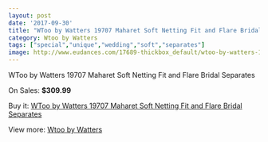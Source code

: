 ```yaml
---
layout: post
date: '2017-09-30'
title: "WToo by Watters 19707 Maharet Soft Netting Fit and Flare Bridal Separates"
category: Wtoo by Watters
tags: ["special","unique","wedding","soft","separates"]
image: http://www.eudances.com/17689-thickbox_default/wtoo-by-watters-19707-maharet-soft-netting-fit-and-flare-bridal-separates.jpg
---
```

WToo by Watters 19707 Maharet Soft Netting Fit and Flare Bridal Separates

On Sales: **$309.99**
<a href="https://www.eudances.com/en/wtoo-by-watters/5153-wtoo-by-watters-19707-maharet-soft-netting-fit-and-flare-bridal-separates.html"><amp-img layout="responsive" width="600" height="600" src="//www.eudances.com/17689-thickbox_default/wtoo-by-watters-19707-maharet-soft-netting-fit-and-flare-bridal-separates.jpg" alt="WToo by Watters 19707 Maharet Soft Netting Fit and Flare Bridal Separates 0" /></a>
<a href="https://www.eudances.com/en/wtoo-by-watters/5153-wtoo-by-watters-19707-maharet-soft-netting-fit-and-flare-bridal-separates.html"><amp-img layout="responsive" width="600" height="600" src="//www.eudances.com/17693-thickbox_default/wtoo-by-watters-19707-maharet-soft-netting-fit-and-flare-bridal-separates.jpg" alt="WToo by Watters 19707 Maharet Soft Netting Fit and Flare Bridal Separates 1" /></a>
<a href="https://www.eudances.com/en/wtoo-by-watters/5153-wtoo-by-watters-19707-maharet-soft-netting-fit-and-flare-bridal-separates.html"><amp-img layout="responsive" width="600" height="600" src="//www.eudances.com/17692-thickbox_default/wtoo-by-watters-19707-maharet-soft-netting-fit-and-flare-bridal-separates.jpg" alt="WToo by Watters 19707 Maharet Soft Netting Fit and Flare Bridal Separates 2" /></a>
<a href="https://www.eudances.com/en/wtoo-by-watters/5153-wtoo-by-watters-19707-maharet-soft-netting-fit-and-flare-bridal-separates.html"><amp-img layout="responsive" width="600" height="600" src="//www.eudances.com/17691-thickbox_default/wtoo-by-watters-19707-maharet-soft-netting-fit-and-flare-bridal-separates.jpg" alt="WToo by Watters 19707 Maharet Soft Netting Fit and Flare Bridal Separates 3" /></a>
<a href="https://www.eudances.com/en/wtoo-by-watters/5153-wtoo-by-watters-19707-maharet-soft-netting-fit-and-flare-bridal-separates.html"><amp-img layout="responsive" width="600" height="600" src="//www.eudances.com/17690-thickbox_default/wtoo-by-watters-19707-maharet-soft-netting-fit-and-flare-bridal-separates.jpg" alt="WToo by Watters 19707 Maharet Soft Netting Fit and Flare Bridal Separates 4" /></a>

Buy it: [WToo by Watters 19707 Maharet Soft Netting Fit and Flare Bridal Separates](https://www.eudances.com/en/wtoo-by-watters/5153-wtoo-by-watters-19707-maharet-soft-netting-fit-and-flare-bridal-separates.html "WToo by Watters 19707 Maharet Soft Netting Fit and Flare Bridal Separates")

View more: [Wtoo by Watters](https://www.eudances.com/en/49-wtoo-by-watters "Wtoo by Watters")